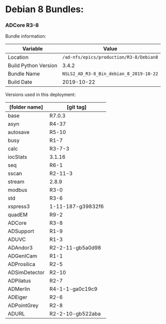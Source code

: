 # Debian 8 Bundles:


### ADCore R3-8

Bundle information:

Variable | Value
------|----------------
Location|`/ad-nfs/epics/production/R3-8/Debian8`
Build Python Version|3.4.2
Bundle Name|`NSLS2_AD_R3-8_Bin_debian_8_2019-10-22`
Build Date|2019-10-22

Versions used in this deployment:

[folder name] | [git tag]
------|------------------
base | R7.0.3
asyn | R4-37
autosave | R5-10
busy | R1-7
calc | R3-7-3
iocStats | 3.1.16
seq | R6-1
sscan | R2-11-3
stream | 2.8.9
modbus | R3-0
std | R3-6
xspress3 | 1-11-187-g39832f6
quadEM | R9-2
ADCore | R3-8
ADSupport | R1-9
ADUVC | R1-3
ADAndor3 | R2-2-11-gb5a0d98
ADGenICam | R1-1
ADProsilica | R2-5
ADSimDetector | R2-10
ADPilatus | R2-7
ADMerlin | R4-1-1-ga0c19c9
ADEiger | R2-6
ADPointGrey | R2-8
ADURL | R2-2-10-gb522aba

